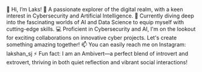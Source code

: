 👋 Hi, I’m Laks!
🚀 A passionate explorer of the digital realm, with a keen interest in Cybersecurity and Artificial Intelligence.
👀 Currently diving deep into the fascinating worlds of AI and Data Science to equip myself with cutting-edge skills.
💻 Proficient in Cybersecurity and AI, I'm on the lookout for exciting collaborations on innovative cyber projects. Let's create something amazing together!
📫 You can easily reach me on Instagram: lakshan_sj
⚡ Fun fact: I am an Ambivert—a perfect blend of introvert and extrovert, thriving in both quiet reflection and vibrant social interactions!

